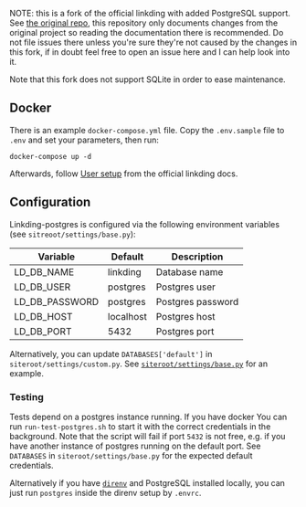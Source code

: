 NOTE: this is a fork of the official linkding with added PostgreSQL support. See [the original
repo](https://github.com/sissbruecker/linkding), this repository only documents changes from
the original project so reading the documentation there is recommended. Do not file issues there
unless you're sure they're not caused by the changes in this fork, if in doubt feel free to open an
issue here and I can help look into it.

Note that this fork does not support SQLite in order to ease maintenance.

## Docker

There is an example `docker-compose.yml` file. Copy the `.env.sample` file to `.env` and set your
parameters, then run:
```shell
docker-compose up -d
```

Afterwards, follow [User setup](https://github.com/sissbruecker/linkding#user-setup) from the
official linkding docs.

##  Configuration

Linkding-postgres is configured via the following environment variables (see
`sitreoot/settings/base.py`):

| Variable       | Default   | Description       |
| -------------- | --------- | ----------------- |
| LD_DB_NAME     | linkding  | Database name     |
| LD_DB_USER     | postgres  | Postgres user     |
| LD_DB_PASSWORD | postgres  | Postgres password |
| LD_DB_HOST     | localhost | Postgres host     |
| LD_DB_PORT     | 5432      | Postgres port     |

Alternatively, you can update `DATABASES['default']` in `siteroot/settings/custom.py`. See
[`siteroot/settings/base.py`](https://github.com/RoGryza/linkding-postgres/tree/master/siteroot/settings/base.py)
for an example.

###  Testing

Tests depend on a postgres instance running. If you have docker You can run `run-test-postgres.sh`
to start it with the correct credentials in the background. Note that the script will fail if port
`5432` is not free, e.g. if you have another instance of postgres running on the default port. See
`DATABASES` in `siteroot/settings/base.py` for the expected default credentials.

Alternatively if you have [`direnv`](https://github.com/direnv/direnv) and PostgreSQL installed
locally, you can just run `postgres` inside the direnv setup by `.envrc`.
